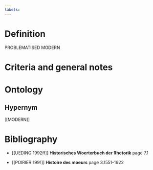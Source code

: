 ```yaml
---
labels: 
---
```


# Definition
PROBLEMATISED MODERN
# Criteria and general notes
# Ontology

## Hypernym
[[MODERN]]
# Bibliography
- [[UEDING 1992ff]]
**Historisches Woerterbuch der Rhetorik** page 7.1

- [[POIRIER 1991]]
**Histoire des moeurs** page 3.1551-1622
